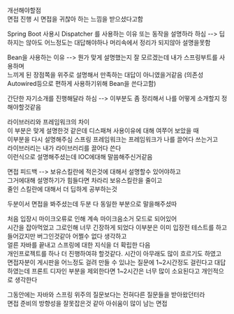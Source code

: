 개선해야할점  
면접 진행 시 면접을 귀찮아 하는 느낌을 받으셨다고함  

Spring Boot 사용시 Dispatcher 를 사용하는 이유
또는 동작을 설명하라 하심
--> 딥하지는 않아도 어느정도는 대답해야하나 머리속에서 정리가 되지않아 설명을못함  

Bean을 사용하는 이유
--> 뭔가 맞게 설명했는지 잘 모르겠는데 내가 스프링부트를 사용하며  
느끼게 된 장점쪽을 위주로 설명해서 만족하는 대답이 아니였을거같음
(의존성 Autowired등으로 편하게 사용하기위해 Bean을 쓴다고함)

간단한 자기소개를 진행해달라 하심
--> 이부분도 좀 정리해서 나를 어떻게 소개할지 정해야할것같음

라이브러리와 프레임워크의 차이  
이 부분은 맞게 설명한것 같은데 디스패쳐 사용이유에 대해 여쭈어 보았을 때  
이부분을 다시 설명해주심
스프링 프레임워크는 프레임워크가 나를 끌어다 쓰는거고  
라이브러리는 내가 라이브러리를 끌어다 쓴다  
이런식으로 설명해주셨는데 IOC에대해 말씀해주신거같음

면접 피드백
--> 보유스킬란에 적은것에 대해서 설명할수 있어야하고  
그거에대해 설명하기가 힘들다면 차라리 보유스킬란을 줄이고  
줄인 스킬란에 대해서 더 딥하게 공부하는것

두분이서 면접을 봐주셨는데 두분 다 동일한 부분으로 말을해주셨따

처음 입장시 마이크오류로 인해 계속 마이크음소거 모드로 되어있어  
시간을 잡아먹었고 그로인해 너무 긴장하게 되었다
이부분은 이미 입장전 테스트를 하고 들어갔지만 버그인것같아 어쩔수 없다 생각하고  
얼른 자바를 끝내고 스프링에 대한 지식을 더 확립한 다음  
개인프로젝트를 하나 더 진행하여햐 할것같다.
시간이 아무래도 많이 흐르기도 하였고 면접자분이 게시판을 어느정도 걸려 만들 수 있냐는 질문에
1~2시간정도 걸린다고 대답하였는데 프론트 디자인 부분을 제외한다면 1~2시간은 너무 많이 소요된다고 개인적으로 생각한다

그동안에는 자바와 스프링 위주의 질문보다는 전혀다른 질문들을 받아왔던터라  
면접 준비의 방향성을 잘못잡은것 같아 아쉬움이 많이 남는 면접